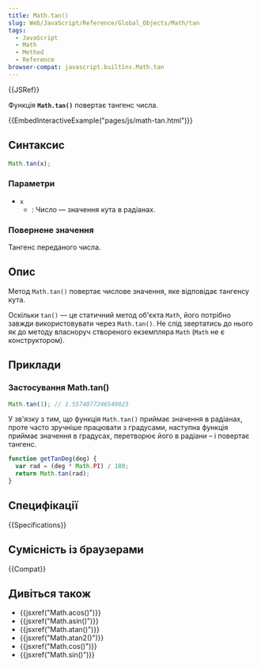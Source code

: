 ```yaml
---
title: Math.tan()
slug: Web/JavaScript/Reference/Global_Objects/Math/tan
tags:
  - JavaScript
  - Math
  - Method
  - Reference
browser-compat: javascript.builtins.Math.tan
---
```


{{JSRef}}

Функція **`Math.tan()`** повертає тангенс числа.

{{EmbedInteractiveExample("pages/js/math-tan.html")}}

## Синтаксис

```js
Math.tan(x);
```

### Параметри

- `x`
  - : Число — значення кута в радіанах.

### Повернене значення

Тангенс переданого числа.

## Опис

Метод `Math.tan()` повертає числове значення, яке відповідає тангенсу кута.

Оскільки `tan()` — це статичний метод об'єкта `Math`, його потрібно завжди використовувати через `Math.tan()`. Не слід звертатись до нього як до методу власноруч створеного екземпляра `Math` (`Math` не є конструктором).

## Приклади

### Застосування Math.tan()

```js
Math.tan(1); // 1.5574077246549023
```

У зв'язку з тим, що функція `Math.tan()` приймає значення в радіанах, проте часто зручніше працювати з градусами, наступна функція приймає значення в градусах, перетворює його в радіани – і повертає тангенс.

```js
function getTanDeg(deg) {
  var rad = (deg * Math.PI) / 180;
  return Math.tan(rad);
}
```

## Специфікації

{{Specifications}}

## Сумісність із браузерами

{{Compat}}

## Дивіться також

- {{jsxref("Math.acos()")}}
- {{jsxref("Math.asin()")}}
- {{jsxref("Math.atan()")}}
- {{jsxref("Math.atan2()")}}
- {{jsxref("Math.cos()")}}
- {{jsxref("Math.sin()")}}
